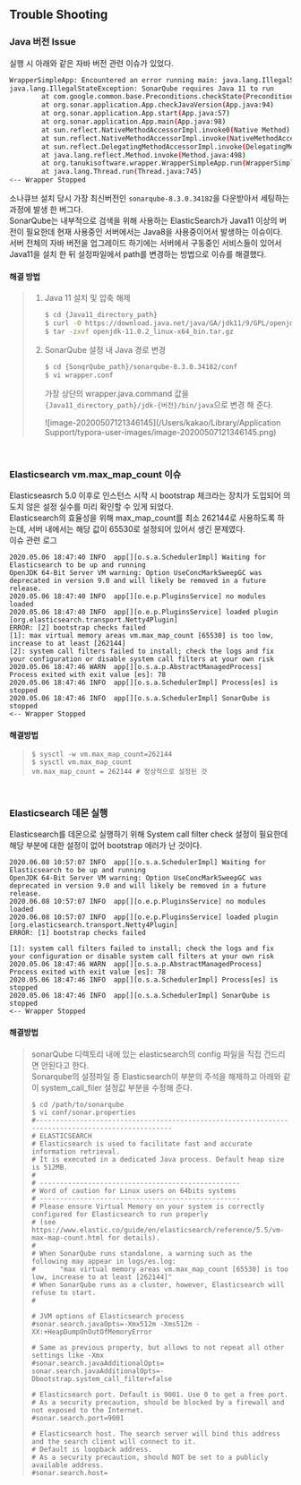## Trouble Shooting

### Java 버전 Issue

실행 시 아래와 같은 자바 버전 관련 이슈가 있었다.

```bash
WrapperSimpleApp: Encountered an error running main: java.lang.IllegalStateException: SonarQube requires Java 11 to run
java.lang.IllegalStateException: SonarQube requires Java 11 to run
        at com.google.common.base.Preconditions.checkState(Preconditions.java:508)
        at org.sonar.application.App.checkJavaVersion(App.java:94)
        at org.sonar.application.App.start(App.java:57)
        at org.sonar.application.App.main(App.java:98)
        at sun.reflect.NativeMethodAccessorImpl.invoke0(Native Method)
        at sun.reflect.NativeMethodAccessorImpl.invoke(NativeMethodAccessorImpl.java:62)
        at sun.reflect.DelegatingMethodAccessorImpl.invoke(DelegatingMethodAccessorImpl.java:43)
        at java.lang.reflect.Method.invoke(Method.java:498)
        at org.tanukisoftware.wrapper.WrapperSimpleApp.run(WrapperSimpleApp.java:240)
        at java.lang.Thread.run(Thread.java:745)
<-- Wrapper Stopped
```

소나큐브 설치 당시 가장 최신버전인 `sonarqube-8.3.0.34182`을 다운받아서 세팅하는 과정에 발생 한 버그다.  
SonarQube는 내부적으로 검색을 위해 사용하는 ElasticSearch가 Java11 이상의 버전이 필요한데 현재 사용중인 서버에서는 Java8을 사용중이어서 발생하는 이슈이다.  
서버 전체의 자바 버전을 업그레이드 하기에는 서버에서 구동중인 서비스들이 있어서 Java11을 설치 한 뒤 설정파일에서 path를 변경하는 방법으로 이슈를 해결했다.

#### 해결 방법

> 1. Java 11 설치 및 압축 해제
>
>    ```bash
>    $ cd {Java11_directory_path}
>    $ curl -O https://download.java.net/java/GA/jdk11/9/GPL/openjdk-11.0.2_linux-x64_bin.tar.gz
>    $ tar -zxvf openjdk-11.0.2_linux-x64_bin.tar.gz
>    ```
>
> 2. SonarQube 설정 내 Java 경로 변경  
>
>    ```bash
>    $ cd {SonqrQube_path}/sonarqube-8.3.0.34182/conf
>    $ vi wrapper.conf
>    ```
>
>    가장 상단의 wrapper.java.command 값을 `{Java11_directory_path}/jdk-{버전}/bin/java`으로 변경 해 준다.
>
>    ![image-20200507121346145](/Users/kakao/Library/Application Support/typora-user-images/image-20200507121346145.png)

<br>

### Elasticsearch vm.max_map_count 이슈

Elasticseasrch 5.0 이후로 인스턴스 시작 시 bootstrap 체크라는 장치가 도입되어 의도치 않은 설정 실수를 미리 확인할 수 있게 되었다.  
Elasticsearch의 효율성을 위해 max_map_count를 최소 262144로 사용하도록 하는데, 서버 내에서는 해당 값이 65530로 설정되어 있어서 생긴 문제였다.  
이슈 관련 로그

```shell
2020.05.06 18:47:40 INFO  app[][o.s.a.SchedulerImpl] Waiting for Elasticsearch to be up and running
OpenJDK 64-Bit Server VM warning: Option UseConcMarkSweepGC was deprecated in version 9.0 and will likely be removed in a future release.
2020.05.06 18:47:40 INFO  app[][o.e.p.PluginsService] no modules loaded
2020.05.06 18:47:40 INFO  app[][o.e.p.PluginsService] loaded plugin [org.elasticsearch.transport.Netty4Plugin]
ERROR: [2] bootstrap checks failed
[1]: max virtual memory areas vm.max_map_count [65530] is too low, increase to at least [262144]
[2]: system call filters failed to install; check the logs and fix your configuration or disable system call filters at your own risk
2020.05.06 18:47:46 WARN  app[][o.s.a.p.AbstractManagedProcess] Process exited with exit value [es]: 78
2020.05.06 18:47:46 INFO  app[][o.s.a.SchedulerImpl] Process[es] is stopped
2020.05.06 18:47:46 INFO  app[][o.s.a.SchedulerImpl] SonarQube is stopped
<-- Wrapper Stopped
```

#### 해결방법

> ```shell
> $ sysctl -w vm.max_map_count=262144
> $ sysctl vm.max_map_count
> vm.max_map_count = 262144 # 정상적으로 설정된 것 
> ```

<br>

### Elasticsearch 데몬 실행

Elasticsearch를 데몬으로 실행하기 위해 System call filter check 설정이 필요한데 해당 부분에 대한 설정이 없어  bootstrap 에러가 난 것이다.

```shell
2020.06.08 10:57:07 INFO  app[][o.s.a.SchedulerImpl] Waiting for Elasticsearch to be up and running
OpenJDK 64-Bit Server VM warning: Option UseConcMarkSweepGC was deprecated in version 9.0 and will likely be removed in a future release.
2020.06.08 10:57:07 INFO  app[][o.e.p.PluginsService] no modules loaded
2020.06.08 10:57:07 INFO  app[][o.e.p.PluginsService] loaded plugin [org.elasticsearch.transport.Netty4Plugin]
ERROR: [1] bootstrap checks failed

[1]: system call filters failed to install; check the logs and fix your configuration or disable system call filters at your own risk
2020.05.06 18:47:46 WARN  app[][o.s.a.p.AbstractManagedProcess] Process exited with exit value [es]: 78
2020.05.06 18:47:46 INFO  app[][o.s.a.SchedulerImpl] Process[es] is stopped
2020.05.06 18:47:46 INFO  app[][o.s.a.SchedulerImpl] SonarQube is stopped
<-- Wrapper Stopped
```

#### 해결방법

> sonarQube 디렉토리 내에 있는 elasticsearch의 config 파일을 직접 건드리면 안된다고 한다.  
> Sonarqube의 설정파일 중 Elasticsearch이 부분의 주석을 해제하고 아래와 같이 system_call_filer 설정값 부분을 수정해 준다. 
>
> ```shell
> $ cd /path/to/sonarqube
> $ vi conf/sonar.properties
> #--------------------------------------------------------------------------------------------------
> # ELASTICSEARCH
> # Elasticsearch is used to facilitate fast and accurate information retrieval.
> # It is executed in a dedicated Java process. Default heap size is 512MB.
> #
> # --------------------------------------------------
> # Word of caution for Linux users on 64bits systems
> # --------------------------------------------------
> # Please ensure Virtual Memory on your system is correctly configured for Elasticsearch to run properly
> # (see https://www.elastic.co/guide/en/elasticsearch/reference/5.5/vm-max-map-count.html for details).
> #
> # When SonarQube runs standalone, a warning such as the following may appear in logs/es.log:
> #      "max virtual memory areas vm.max_map_count [65530] is too low, increase to at least [262144]"
> # When SonarQube runs as a cluster, however, Elasticsearch will refuse to start.
> #
> 
> # JVM options of Elasticsearch process
> #sonar.search.javaOpts=-Xmx512m -Xms512m -XX:+HeapDumpOnOutOfMemoryError
> 
> # Same as previous property, but allows to not repeat all other settings like -Xmx
> #sonar.search.javaAdditionalOpts=
> sonar.search.javaAdditionalOpts=-Dbootstrap.system_call_filter=false
> 
> # Elasticsearch port. Default is 9001. Use 0 to get a free port.
> # As a security precaution, should be blocked by a firewall and not exposed to the Internet.
> #sonar.search.port=9001
> 
> # Elasticsearch host. The search server will bind this address and the search client will connect to it.
> # Default is loopback address.
> # As a security precaution, should NOT be set to a publicly available address.
> #sonar.search.host=
> 
> ```



